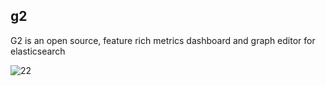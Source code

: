 ## g2
G2 is an open source, feature rich metrics dashboard and graph editor for elasticsearch

![22](https://cloud.githubusercontent.com/assets/4953205/16793124/07579ebc-4901-11e6-8a27-ed42167c0e7e.gif)


